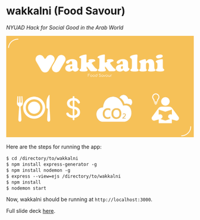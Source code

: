 # wakkalni (Food Savour)
_NYUAD Hack for Social Good in the Arab World_

![drawing](./static/image/wakkalni.png)

Here are the steps for running the app:
```
$ cd /directory/to/wakkalni
$ npm install express-generator -g
$ npm install nodemon -g
$ express --view=ejs /directory/to/wakkalni
$ npm install
$ nodemon start
```

Now, wakkalni should be running at `http://localhost:3000`.

Full slide deck [here](./slides.pdf).
